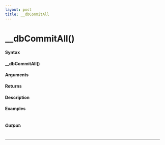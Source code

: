 ```yaml
---
layout: post
title: __dbCommitAll
---
```


# __dbCommitAll()


#### Syntax

#### __dbCommitAll()

#### Arguments

#### Returns

#### Description

#### Examples

```

```

##### Output:

```

```

---